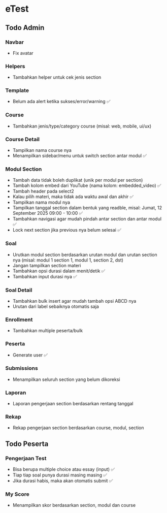 # eTest

## Todo Admin

### Navbar

-   Fix avatar

### Helpers

-   Tambahkan helper untuk cek jenis section

### Template

-   Belum ada alert ketika sukses/error/warning ✅

### Course

-   Tambahkan jenis/type/category course (misal: web, mobile, ui/ux)

### Course Detail

-   Tampilkan nama course nya
-   Menampilkan sidebar/menu untuk switch section antar modul ✅

### Modul Section

-   Tambah data tidak boleh duplikat (unik per modul per section)
-   Tambah kolom embed dari YouTube (nama kolom: embedded_video) ✅
-   Tambah header pada select2
-   Kalau pilih materi, maka tidak ada waktu awal dan akhir ✅
-   Tampilkan nama modul nya
-   Tampilkan tanggal section dalam bentuk yang readble, misal: Jumat, 12 September 2025 09:00 - 10:00 ✅
-   Tambahkan navigasi agar mudah pindah antar section dan antar modul ✅
-   Lock next section jika previous nya belum selesai ✅

### Soal

-   Urutkan modul section berdasarkan urutan modul dan urutan section nya (misal: modul 1 section 1, modul 1, section 2, dst)
-   Jangan tampilkan section materi
-   Tambahkan opsi durasi dalam menit/detik ✅
-   Tambahkan input durasi nya ✅

### Soal Detail

-   Tambahkan bulk insert agar mudah tambah opsi ABCD nya
-   Urutan dari label sebaiknya otomatis saja

### Enrollment

-   Tambahkan multiple peserta/bulk

### Peserta

-   Generate user ✅

### Submissions

-   Menampilkan seluruh section yang belum dikoreksi

### Laporan

-   Laporan pengerjaan section berdasarkan rentang tanggal

### Rekap

-   Rekap pengerjaan section berdasarkan course, modul, section

## Todo Peserta

### Pengerjaan Test

-   Bisa berupa multiple choice atau essay (input) ✅
-   Tiap tiap soal punya durasi masing masing ✅
-   Jika durasi habis, maka akan otomatis submit ✅

### My Score

-   Menampilkan skor berdasarkan section, modul dan course
